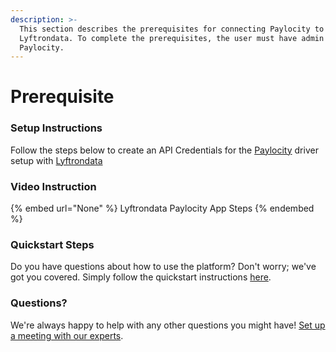 ```yaml
---
description: >-
  This section describes the prerequisites for connecting Paylocity to
  Lyftrondata. To complete the prerequisites, the user must have admin access to
  Paylocity.
---
```


# Prerequisite

<mark style="color:blue;"></mark>

### Setup Instructions

Follow the steps below to create an API Credentials for the [Paylocity](None) driver setup with [Lyftrondata](https://www.lyftrondata.com)

### Video Instruction

{% embed url="None" %}
Lyftrondata Paylocity App Steps
{% endembed %}

### Quickstart Steps

Do you have questions about how to use the platform? Don't worry; we've got you covered. Simply follow the quickstart instructions [here](README.md).

### Questions? <a href="#questions" id="questions"></a>

We're always happy to help with any other questions you might have! [Set up a meeting with our experts](https://www.lyftrondata.com/book-a-meeting/).

